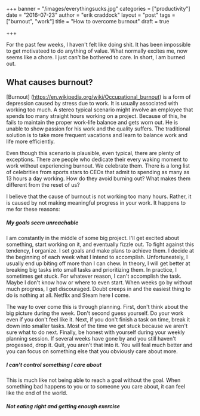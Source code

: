 +++
banner = "/images/everythingsucks.jpg"
categories = ["productivity"]
date = "2016-07-23"
author = "erik craddock"
layout = "post"
tags = ["burnout", "work"]
title = "How to overcome burnout"
draft = true

+++

For the past few weeks, I haven't felt like doing shit. It has been impossible to get motivateed to do anything of value. What normally excites me, now seems like a chore. I just can't be bothered to care. In short, I am burned out. 

## What causes burnout?
[Burnout] (https://en.wikipedia.org/wiki/Occupational_burnout) is a form of depression caused by stress due to work. It is usually associated with working too much. A stereo typical scenario might involve an employee that spends too many straight hours working on a project. Because of this, he fails to maintain the proper work-life balance and gets worn out. He is unable to show passion for his work and the quality suffers. The traditional solution is to take more frequent vacations and learn to balance work and life more efficiently. 

Even though this scenario is plausible, even typical, there are plenty of exceptions. There are people who dedicate their every waking moment to work without experiencing burnout. We celebrate them. There is a long list of celebrities from sports stars to CEOs that admit to spending as many as 13 hours a day working. How do they avoid burning out? What makes them different from the reset of us?

I believe that the cause of burnout is not working too many hours. Rather, it is caused by not making meaningful progress in your work. It happens to me for these reasons:

##### My goals seem unreachable
I am constantly in the middle of some big project. I'll get excited about something, start working on it, and eventually fizzle out. To fight against this tendency, I organize. I set goals and make plans to achieve them. I decide at the beginning of each week what I intend to accomplish. Unfortuneately, I usually end up biting off more than I can chew. In theory, I will get better at breaking big tasks into small tasks and prioritizing them. In practice, I sometimes get stuck. For whatever reason, I can't accomplish the task. Maybe I don't know how or where to even start. When weeks go by without much progress, I get discouraged. Doubt creeps in and the easiest thing to do is nothing at all. Netflix and Steam here I come. 

The way to over come this is through planning. First, don't think about the big picture during the week. Don't second guess yourself. Do your work even if you don't feel like it. Next, if you don't finish a task on time, break it down into smaller tasks. Most of the time we get stuck because we aren't sure what to do next. Finally, be honest with yourself during your weekly planning session. If several weeks have gone by and you still haven't progessed, drop it. Quit, you aren't that into it. You will feal much better and you can focus on something else that you obviously care about more.


##### I can't control something I care about
This is much like not being able to reach a goal without the goal. When something bad happens to you or to someone you care about, it can feel like the end of the world. 


##### Not eating right and getting enough exercise

